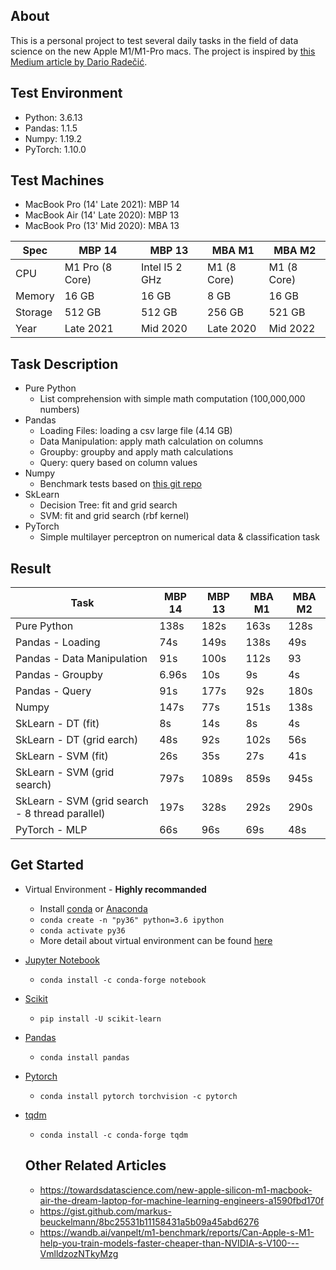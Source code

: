 ## About
This is a personal project to test several daily tasks in the field of data science on the new Apple M1/M1-Pro macs. The project is inspired by [
this Medium article by
Dario Radečić](https://towardsdatascience.com/are-the-new-m1-macbooks-any-good-for-data-science-lets-find-out-e61a01e8cad1).

## Test Environment
- Python: 3.6.13
- Pandas: 1.1.5
- Numpy: 1.19.2
- PyTorch: 1.10.0

## Test Machines
- MacBook Pro (14' Late 2021): MBP 14
- MacBook Air (14' Late 2020): MBP 13
- MacBook Pro (13' Mid 2020): MBA 13

| Spec    | MBP 14 			| MBP 13		  | MBA M1| MBA M2| 
| -------	| --------------	| ------------ | -------- | -------- |
| CPU 		| M1 Pro (8 Core)| Intel I5 2 GHz | M1 (8 Core) | M1 (8 Core)
| Memory	| 16 GB			| 16 GB		| 8 GB | 16 GB |
| Storage	| 512 GB			| 512 GB		| 256 GB | 521 GB|
| Year		| Late 2021 		| Mid 2020 	| Late 2020| Mid 2022 |

## Task Description
- Pure Python
	- List comprehension with simple math computation (100,000,000 numbers)
- Pandas
	- Loading Files: loading a csv large file (4.14 GB)
	- Data Manipulation: apply math calculation on columns
	- Groupby: groupby and apply math calculations
	- Query: query based on column values
- Numpy
	- Benchmark tests based on [this git repo](https://gist.github.com/markus-beuckelmann/8bc25531b11158431a5b09a45abd6276)
- SkLearn
	- Decision Tree: fit and grid search
	- SVM: fit and grid search (rbf kernel)
- PyTorch
	- Simple multilayer perceptron on numerical data & classification task

## Result

| Task       						| MBP 14 	| MBP 13 | MBA M1 | MBA M2 | 
| ---------------------			| ------ 	| ------ | ------ | ------ |
| Pure Python 			 		| 138s		| 182s | 163s| 128s |
| Pandas - Loading   			| 74s		| 149s | 138s| 49s |
| Pandas - Data Manipulation  | 91s 		| 100s | 112s| 93| 
| Pandas - Groupby 				| 6.96s   | 10s | 9s | 4s| 
| Pandas - Query   				| 91s 		| 177s| 92s | 180s |
| Numpy   						| 147s 	| 77s | 151s| 138s|
| SkLearn - DT (fit)			| 8s		| 14s | 8s| 4s|
| SkLearn - DT (grid earch)			| 48s		| 92s | 102s | 56s |
| SkLearn - SVM (fit) 			| 26s	 	| 35s | 27s| 41s|
| SkLearn - SVM (grid search) 		| 797s    | 1089s | 859s | 945s|
| SkLearn - SVM (grid search - 8 thread parallel) 		| 197s    | 328s | 292s| 290s |
| PyTorch - MLP 					| 66s 		| 96s| 69s| 48s|

## Get Started
- Virtual Environment - **Highly recommanded**
	- Install [conda](https://docs.conda.io/projects/conda/en/latest/user-guide/install/macos.html) or [Anaconda](https://docs.anaconda.com/anaconda/install/index.html)
	- `conda create -n "py36" python=3.6 ipython`
	- `conda activate py36`
	- More detail about virtual environment can be found [here](https://stackoverflow.com/questions/56713744/how-to-create-conda-environment-with-specific-python-version)
- [Jupyter Notebook](https://jupyter.org/install)
	- `conda install -c conda-forge notebook`
- [Scikit](https://scikit-learn.org/stable/install.html)
	- `pip install -U scikit-learn`
- [Pandas](https://pandas.pydata.org/docs/getting_started/install.html)
	- `conda install pandas`
- [Pytorch](https://pytorch.org/get-started/locally)
	- `conda install pytorch torchvision -c pytorch`
- [tqdm](https://github.com/tqdm/tqdm)
	- `conda install -c conda-forge tqdm`


	## Other Related Articles
	- https://towardsdatascience.com/new-apple-silicon-m1-macbook-air-the-dream-laptop-for-machine-learning-engineers-a1590fbd170f
	- https://gist.github.com/markus-beuckelmann/8bc25531b11158431a5b09a45abd6276
	- https://wandb.ai/vanpelt/m1-benchmark/reports/Can-Apple-s-M1-help-you-train-models-faster-cheaper-than-NVIDIA-s-V100---VmlldzozNTkyMzg

